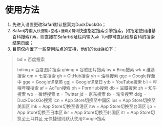 # 使用方法

1. 先进入设置更改Safari默认搜索为DuckDuckGo；
2. Safari内输入`快捷键`+`空格`+`搜索关键词`快速指定搜索引擎搜索，如指定使用维基百科搜索`TUN`，则直接在Safari地址栏内输入`wk TUN`即可直达维基百科的搜索结果页面；
3. 目前仅内置了一些常用站点的支持，他们的`快捷键`如下：

> bd = 百度搜索
> 
> bdimg = 百度图片搜索
> ghimg = 谷歌图片搜索
> by = Bing搜索
> wk = 维基搜索
> qm = 七麦搜索
> gh = GitHub搜索
> yh = 油猴搜索
> ggc = Google译至中
> gge = Google译至英
> ggj = Google译至日
> ytb = YouTube搜索
> bli = 哔哩哔哩搜索
> af = AcFun搜索
> ph = PornHub搜索
> db = 豆瓣搜索
> zh = 知乎搜索
> wb = 微博搜索
> tt = Twitter
> jd = 京东搜索
> tb = 淘宝搜索
> ddg = DuckDuckGo搜索
> icn = App Store切换至中国区
> ius = App Store切换至美国区
> ihk = App Store切换至香港区
> itw = App Store切换至台湾区 
> ijp = App Store切换至日本区
> ikr = App Store切换至韩国区 
> itr = App Store切换至土耳其区
> 无快捷键则默认使用Google搜索
